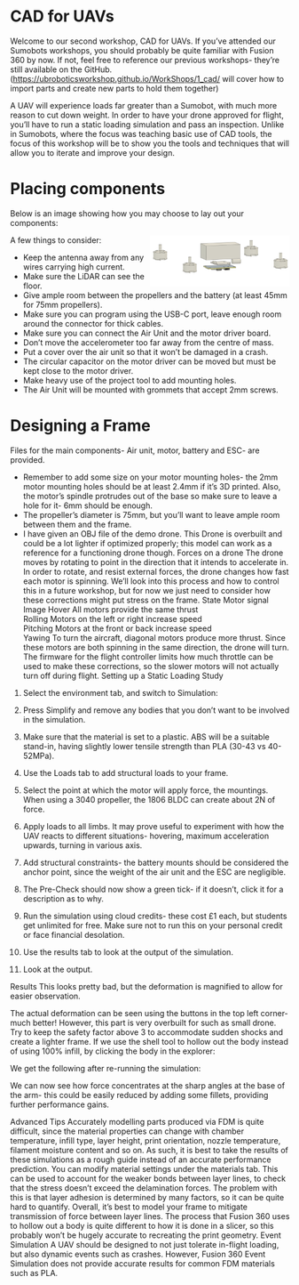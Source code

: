 # CAD for UAVs
Welcome to our second workshop, CAD for UAVs. If you’ve attended our Sumobots workshops, you should probably be quite familiar with Fusion 360 by now. If not, feel free to reference our previous workshops- they’re still available on the GitHub.
(https://ubroboticsworkshop.github.io/WorkShops/1_cad/ will cover how to import parts and create new parts to hold them together)

A UAV will experience loads far greater than a Sumobot, with much more reason to cut down weight. In order to have your drone approved for flight, you’ll have to run a static loading simulation and pass an inspection.
Unlike in Sumobots, where the focus was teaching basic use of CAD tools, the focus of this workshop will be to show you the tools and techniques that will allow you to iterate and improve your design.

# Placing components
Below is an image showing how you may choose to lay out your components:

<img align="right" width="50%" alt="Screenshot 2023-10-18 at 13 28 03" src="../Images/DroneParts.png">

<p align="left">

A few things to consider:
- Keep the antenna away from any wires carrying high current.
- Make sure the LiDAR can see the floor.
- Give ample room between the propellers and the battery (at least 45mm for 75mm propellers).
- Make sure you can program using the USB-C port, leave enough room around the connector for thick cables.
- Make sure you can connect the Air Unit and the motor driver board.
- Don’t move the accelerometer too far away from the centre of mass.
- Put a cover over the air unit so that it won’t be damaged in a crash.
- The circular capacitor on the motor driver can be moved but must be kept close to the motor driver.
- Make heavy use of the project tool to add mounting holes.
- The Air Unit will be mounted with grommets that accept 2mm screws.

</p>

# Designing a Frame
Files for the main components- Air unit, motor, battery and ESC- are provided.
-	Remember to add some size on your motor mounting holes- the 2mm motor mounting holes should be at least 2.4mm if it’s 3D printed. Also, the motor’s spindle protrudes out of the base so make sure to leave a hole for it- 6mm should be enough.
-	The propeller’s diameter is 75mm, but you’ll want to leave ample room between them and the frame.
-	I have given an OBJ file of the demo drone. This Drone is overbuilt and could be a lot lighter if optimized properly; this model can work as a reference for a functioning drone though.
Forces on a drone
The drone moves by rotating to point in the direction that it intends to accelerate in. In order to rotate, and resist external forces, the drone changes how fast each motor is spinning. We’ll look into this process and how to control this in a future workshop, but for now we just need to consider how these corrections might put stress on the frame.
State	Motor signal	Image
Hover	All motors provide the same thrust	 
Rolling	Motors on the left or right increase speed	 
Pitching	Motors at the front or back increase speed	 
Yawing	To turn the aircraft, diagonal motors produce more thrust. Since these motors are both spinning in the same direction, the drone will turn.	 
The firmware for the flight controller limits how much throttle can be used to make these corrections, so the slower motors will not actually turn off during flight.
Setting up a Static Loading Study
1.	Select the environment tab, and switch to Simulation:
 
2.	Press Simplify and remove any bodies that you don’t want to be involved in the simulation.
 
 
3.	Make sure that the material is set to a plastic. ABS will be a suitable stand-in, having slightly lower tensile strength than PLA (30-43 vs 40-52MPa).
 
4.	Use the Loads tab to add structural loads to your frame.
 
5.	Select the point at which the motor will apply force, the mountings. When using a 3040 propeller, the 1806 BLDC can create about 2N of force.
 
6.	Apply loads to all limbs. It may prove useful to experiment with how the UAV reacts to different situations- hovering, maximum acceleration upwards, turning in various axis.
7.	Add structural constraints- the battery mounts should be considered the anchor point, since the weight of the air unit and the ESC are negligible.
 
 
8.	The Pre-Check should now show a green tick- if it doesn’t, click it for a description as to why.
 
9.	Run the simulation using cloud credits- these cost £1 each, but students get unlimited for free. Make sure not to run this on your personal credit or face financial desolation.
 
10.	Use the results tab to look at the output of the simulation.
 
11.	Look at the output.
 
Results
This looks pretty bad, but the deformation is magnified to allow for easier observation. 
 
The actual deformation can be seen using the buttons in the top left corner- much better! However, this part is very overbuilt for such as small drone. Try to keep the safety factor above 3 to accommodate sudden shocks and create a lighter frame.
If we use the shell tool to hollow out the body instead of using 100% infill, by clicking the body in the explorer:
 
We get the following after re-running the simulation:
 
We can now see how force concentrates at the sharp angles at the base of the arm- this could be easily reduced by adding some fillets, providing further performance gains.

Advanced Tips
Accurately modelling parts produced via FDM is quite difficult, since the material properties can change with chamber temperature, infill type, layer height, print orientation, nozzle temperature, filament moisture content and so on. As such, it is best to take the results of these simulations as a rough guide instead of an accurate performance prediction.
You can modify material settings under the materials tab. This can be used to account for the weaker bonds between layer lines, to check that the stress doesn’t exceed the delamination forces. 
The problem with this is that layer adhesion is determined by many factors, so it can be quite hard to quantify. Overall, it’s best to model your frame to mitigate transmission of force between layer lines.
The process that Fusion 360 uses to hollow out a body is quite different to how it is done in a slicer, so this probably won’t be hugely accurate to recreating the print geometry. 
Event Simulation
A UAV should be designed to not just tolerate in-flight loading, but also dynamic events such as crashes. However, Fusion 360 Event Simulation does not provide accurate results for common FDM materials such as PLA.
